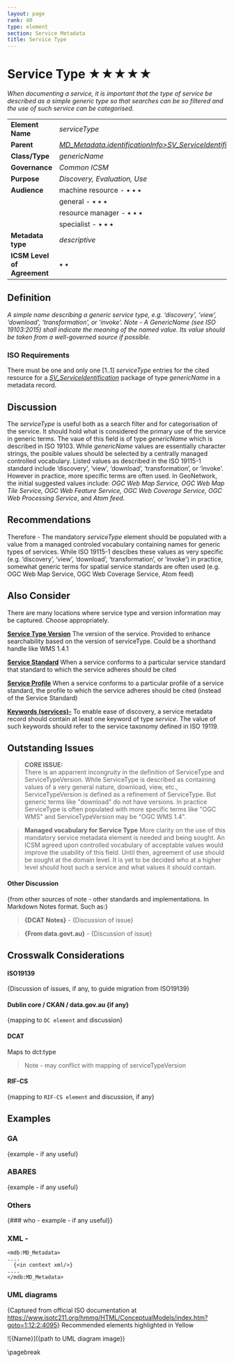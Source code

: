 ```yaml
---
layout: page
rank: 40
type: element
section: Service Metadata
title: Service Type
---
```

# Service Type  ★★★★★ 

*When documenting a service, it is important that the type of service be described as a simple generic type so that searches can be so filtered and the use of such service can be categorised.*

|  |  |
| --- | --- |
| **Element Name** | *serviceType* |
| **Parent** |  *[MD_Metadata.identificationInfo>SV_ServiceIdentification](./ServiceIdentification)* |
| **Class/Type** | *genericName* |
| **Governance** |  *Common ICSM* |
| **Purpose** | *Discovery, Evaluation, Use* |
| **Audience** | machine resource - ⭑ ⭑ ⭑ |
|  | general - ⭑ ⭑ ⭑ |
|  | resource manager - ⭑ ⭑ ⭑ |
|  | specialist - ⭑ ⭑ ⭑ |
| **Metadata type** | *descriptive* |
| **ICSM Level of Agreement** | ⭑ ⭑ |

## Definition  
*A simple name describing a generic service type, e.g. ‘discovery’, ‘view’, ‘download’, ‘transformation’, or ‘invoke'. Note - A GenericName (see ISO 19103:2015) shall indicate the meaning of the named value. Its value should be taken from a well-governed source if possible.*

### ISO Requirements

There must be one and only one [1..1] *serviceType* entries for the cited resource for a  *[SV_ServiceIdentification](./ServiceIdentification)* package of type *genericName* in a metadata record.

## Discussion  
The *serviceType* is useful both as a search filter and for categorisation of the service. It should hold what is considered the primary use of the service in generic terms. The vaue of this field is of type *genericName* which is described in ISO 19103. While *genericName* values are essentially character strings, the posible values should be selected by a centrally managed controlled vocabulary.  Listed values as described in the ISO 19115-1 standard include ‘discovery’, ‘view’, ‘download’, ‘transformation’, or ‘invoke'. However in practice, more specific terms are often used. In GeoNetwork, the initial suggested values include: *OGC Web Map Service, OGC Web Map Tile Service, OGC Web Feature Service, OGC Web Coverage Service, OGC Web Processing Service*, and *Atom feed*. 


## Recommendations 

Therefore - The mandatory *serviceType* element should be populated with a value from a managed controled vocabulary containing names for generic types of services. While ISO 19115-1 descibes these values as very specific (e.g. ‘discovery’, ‘view’, ‘download’, ‘transformation’, or ‘invoke') in practice, somewhat generic terms for spatial service standards are often used (e.g. OGC Web Map Service, OGC Web Coverage Service, Atom feed)

## Also Consider
There are many locations where service type and version information may be captured. Choose appropriately.

**[Service Type Version](./ServiceTypeVersion)** The version of the service.  Provided to enhance searchability based on the version of serviceType. Could be a shorthand handle like WMS 1.4.1

**[Service Standard](./ServiceDataset)** When a service conforms to a particular service standard that standard to which the service adheres should be cited

**[Service Profile](./ServiceProfile)**  When a service conforms to a particular profile of a service standard, the profile to which the service adheres should be cited (instead of the Service Standard)

**[Keywords (services)-](./Keywords)**  To enable ease of discovery, a service metadata record should contain at least one keyword of type *service*. The value of such keywords should refer to the service taxonomy defined in ISO 19119.

## Outstanding Issues

> **CORE ISSUE:**  
There is an apparrent incongruity in the definition of ServiceType and ServiceTypeVersion. While ServiceType is described as containing values of a very general nature, download, view, etc., ServiceTypeVersion is defined as a refinement of ServiceType. But generic terms like "download" do not have versions. In practice ServiceType is often populated with more specific terms like "OGC WMS" and ServiceTypeVersion may be "OGC WMS 1.4".

> **Managed vocabulary for Service Type**
More clarity on the use of this mandatory service metadata element is needed and being sought. An ICSM agreed upon controlled vocabulary of acceptable values would improve the usability of this field. Until then, agreement of use should be sought at the domain level. It is yet to be decided who at a higher level should host such a service and what values it should contain.

#### Other Discussion 
{from other sources of note - other standards and implementations. In Markdown Notes format. Such as:}

> **{DCAT Notes}** -
{Discussion of issue}

> **{From data.govt.au}** -
{Discussion of issue}


## Crosswalk Considerations 

#### ISO19139 
{Discussion of issues, if any, to guide migration from ISO19139}

#### Dublin core / CKAN / data.gov.au {if any}
{mapping to `DC element` and discussion}

#### DCAT 
Maps to dct:type 
>Note - may conflict with mapping of serviceTypeVersion

#### RIF-CS
{mapping to `RIF-CS element` and discussion, if any}

## Examples

### GA
{example - if any useful}

### ABARES
{example - if any useful}

### Others
{### who - example - if any useful}}

### XML -

```
<mdb:MD_Metadata>
....
  {<in context xml/>}
....
</mdb:MD_Metadata>
```

### UML diagrams
{Captured from official ISO documentation at https://www.isotc211.org/hmmg/HTML/ConceptualModels/index.htm?goto=1:12:2:4095}
Recommended elements highlighted in Yellow

![{Name}]({path to UML diagram image})

\pagebreak
